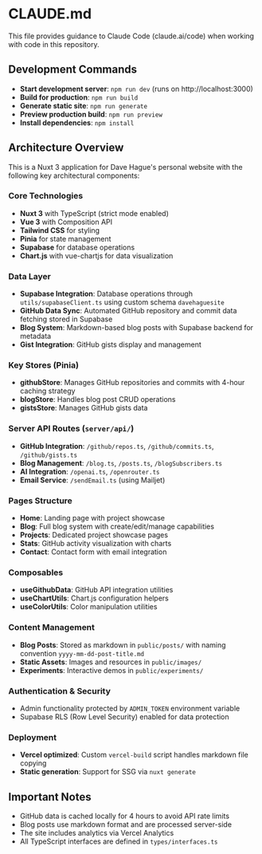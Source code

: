 # CLAUDE.md

This file provides guidance to Claude Code (claude.ai/code) when working with code in this repository.

## Development Commands

- **Start development server**: `npm run dev` (runs on http://localhost:3000)
- **Build for production**: `npm run build`
- **Generate static site**: `npm run generate`
- **Preview production build**: `npm run preview`
- **Install dependencies**: `npm install`

## Architecture Overview

This is a Nuxt 3 application for Dave Hague's personal website with the following key architectural components:

### Core Technologies
- **Nuxt 3** with TypeScript (strict mode enabled)
- **Vue 3** with Composition API
- **Tailwind CSS** for styling
- **Pinia** for state management
- **Supabase** for database operations
- **Chart.js** with vue-chartjs for data visualization

### Data Layer
- **Supabase Integration**: Database operations through `utils/supabaseClient.ts` using custom schema `davehaguesite`
- **GitHub Data Sync**: Automated GitHub repository and commit data fetching stored in Supabase
- **Blog System**: Markdown-based blog posts with Supabase backend for metadata
- **Gist Integration**: GitHub gists display and management

### Key Stores (Pinia)
- **githubStore**: Manages GitHub repositories and commits with 4-hour caching strategy
- **blogStore**: Handles blog post CRUD operations
- **gistsStore**: Manages GitHub gists data

### Server API Routes (`server/api/`)
- **GitHub Integration**: `/github/repos.ts`, `/github/commits.ts`, `/github/gists.ts`
- **Blog Management**: `/blog.ts`, `/posts.ts`, `/blogSubscribers.ts`
- **AI Integration**: `/openai.ts`, `/openrouter.ts`
- **Email Service**: `/sendEmail.ts` (using Mailjet)

### Pages Structure
- **Home**: Landing page with project showcase
- **Blog**: Full blog system with create/edit/manage capabilities
- **Projects**: Dedicated project showcase pages
- **Stats**: GitHub activity visualization with charts
- **Contact**: Contact form with email integration

### Composables
- **useGithubData**: GitHub API integration utilities
- **useChartUtils**: Chart.js configuration helpers
- **useColorUtils**: Color manipulation utilities

### Content Management
- **Blog Posts**: Stored as markdown in `public/posts/` with naming convention `yyyy-mm-dd-post-title.md`
- **Static Assets**: Images and resources in `public/images/`
- **Experiments**: Interactive demos in `public/experiments/`

### Authentication & Security
- Admin functionality protected by `ADMIN_TOKEN` environment variable
- Supabase RLS (Row Level Security) enabled for data protection

### Deployment
- **Vercel optimized**: Custom `vercel-build` script handles markdown file copying
- **Static generation**: Support for SSG via `nuxt generate`

## Important Notes
- GitHub data is cached locally for 4 hours to avoid API rate limits
- Blog posts use markdown format and are processed server-side
- The site includes analytics via Vercel Analytics
- All TypeScript interfaces are defined in `types/interfaces.ts`
